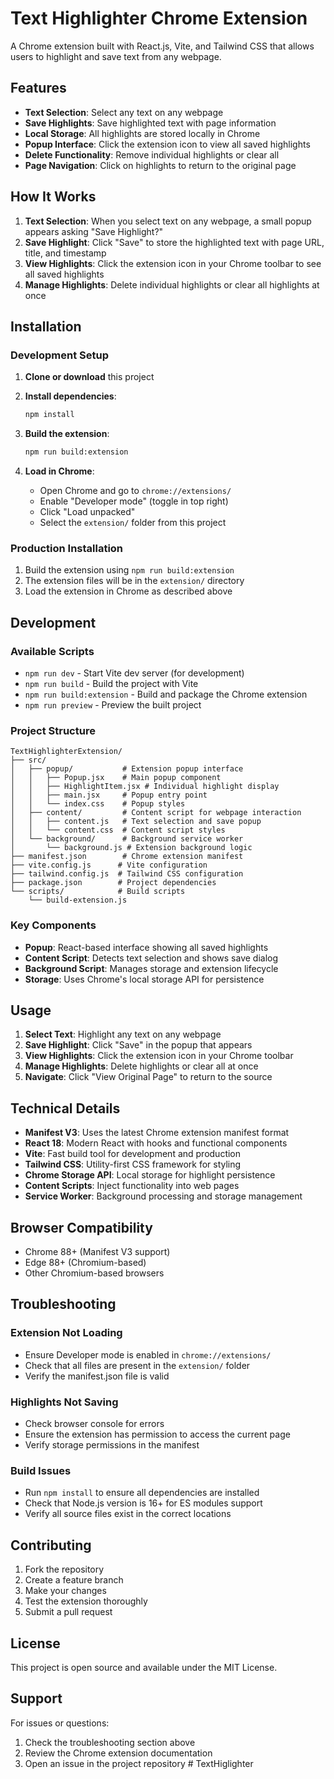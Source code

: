 # Text Highlighter Chrome Extension

A Chrome extension built with React.js, Vite, and Tailwind CSS that allows users to highlight and save text from any webpage.

## Features

- **Text Selection**: Select any text on any webpage
- **Save Highlights**: Save highlighted text with page information
- **Local Storage**: All highlights are stored locally in Chrome
- **Popup Interface**: Click the extension icon to view all saved highlights
- **Delete Functionality**: Remove individual highlights or clear all
- **Page Navigation**: Click on highlights to return to the original page

## How It Works

1. **Text Selection**: When you select text on any webpage, a small popup appears asking "Save Highlight?"
2. **Save Highlight**: Click "Save" to store the highlighted text with page URL, title, and timestamp
3. **View Highlights**: Click the extension icon in your Chrome toolbar to see all saved highlights
4. **Manage Highlights**: Delete individual highlights or clear all highlights at once

## Installation

### Development Setup

1. **Clone or download** this project
2. **Install dependencies**:
   ```bash
   npm install
   ```

3. **Build the extension**:
   ```bash
   npm run build:extension
   ```

4. **Load in Chrome**:
   - Open Chrome and go to `chrome://extensions/`
   - Enable "Developer mode" (toggle in top right)
   - Click "Load unpacked"
   - Select the `extension/` folder from this project

### Production Installation

1. Build the extension using `npm run build:extension`
2. The extension files will be in the `extension/` directory
3. Load the extension in Chrome as described above

## Development

### Available Scripts

- `npm run dev` - Start Vite dev server (for development)
- `npm run build` - Build the project with Vite
- `npm run build:extension` - Build and package the Chrome extension
- `npm run preview` - Preview the built project

### Project Structure

```
TextHighlighterExtension/
├── src/
│   ├── popup/           # Extension popup interface
│   │   ├── Popup.jsx    # Main popup component
│   │   ├── HighlightItem.jsx # Individual highlight display
│   │   ├── main.jsx     # Popup entry point
│   │   └── index.css    # Popup styles
│   ├── content/         # Content script for webpage interaction
│   │   ├── content.js   # Text selection and save popup
│   │   └── content.css  # Content script styles
│   └── background/      # Background service worker
│       └── background.js # Extension background logic
├── manifest.json        # Chrome extension manifest
├── vite.config.js      # Vite configuration
├── tailwind.config.js  # Tailwind CSS configuration
├── package.json        # Project dependencies
└── scripts/            # Build scripts
    └── build-extension.js
```

### Key Components

- **Popup**: React-based interface showing all saved highlights
- **Content Script**: Detects text selection and shows save dialog
- **Background Script**: Manages storage and extension lifecycle
- **Storage**: Uses Chrome's local storage API for persistence

## Usage

1. **Select Text**: Highlight any text on any webpage
2. **Save Highlight**: Click "Save" in the popup that appears
3. **View Highlights**: Click the extension icon in your Chrome toolbar
4. **Manage Highlights**: Delete highlights or clear all at once
5. **Navigate**: Click "View Original Page" to return to the source

## Technical Details

- **Manifest V3**: Uses the latest Chrome extension manifest format
- **React 18**: Modern React with hooks and functional components
- **Vite**: Fast build tool for development and production
- **Tailwind CSS**: Utility-first CSS framework for styling
- **Chrome Storage API**: Local storage for highlight persistence
- **Content Scripts**: Inject functionality into web pages
- **Service Worker**: Background processing and storage management

## Browser Compatibility

- Chrome 88+ (Manifest V3 support)
- Edge 88+ (Chromium-based)
- Other Chromium-based browsers

## Troubleshooting

### Extension Not Loading
- Ensure Developer mode is enabled in `chrome://extensions/`
- Check that all files are present in the `extension/` folder
- Verify the manifest.json file is valid

### Highlights Not Saving
- Check browser console for errors
- Ensure the extension has permission to access the current page
- Verify storage permissions in the manifest

### Build Issues
- Run `npm install` to ensure all dependencies are installed
- Check that Node.js version is 16+ for ES modules support
- Verify all source files exist in the correct locations

## Contributing

1. Fork the repository
2. Create a feature branch
3. Make your changes
4. Test the extension thoroughly
5. Submit a pull request

## License

This project is open source and available under the MIT License.

## Support

For issues or questions:
1. Check the troubleshooting section above
2. Review the Chrome extension documentation
3. Open an issue in the project repository
#   T e x t H i g l i g h t e r  
 